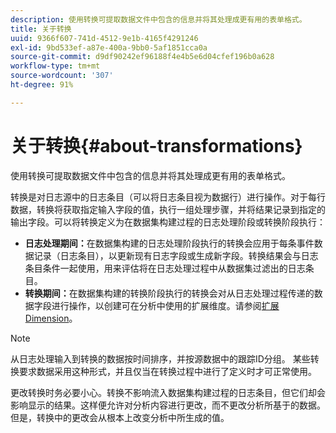 ```yaml
---
description: 使用转换可提取数据文件中包含的信息并将其处理成更有用的表单格式。
title: 关于转换
uuid: 9366f607-741d-4512-9e1b-4165f4291246
exl-id: 9bd533ef-a87e-400a-9bb0-5af1851cca0a
source-git-commit: d9df90242ef96188f4e4b5e6d04cfef196b0a628
workflow-type: tm+mt
source-wordcount: '307'
ht-degree: 91%

---
```


# 关于转换{#about-transformations}

使用转换可提取数据文件中包含的信息并将其处理成更有用的表单格式。

转换是对日志源中的日志条目（可以将日志条目视为数据行）进行操作。对于每行数据，转换将获取指定输入字段的值，执行一组处理步骤，并将结果记录到指定的输出字段。可以将转换定义为在数据集构建过程的日志处理阶段或转换阶段执行：

* **日志处理期间：**&#x200B;在数据集构建的日志处理阶段执行的转换会应用于每条事件数据记录（日志条目），以更新现有日志字段或生成新字段。转换结果会与日志条目条件一起使用，用来评估将在日志处理过程中从数据集过滤出的日志条目。
* **转换期间：**&#x200B;在数据集构建的转换阶段执行的转换会对从日志处理过程传递的数据字段进行操作，以创建可在分析中使用的扩展维度。请参阅[扩展Dimension](../../../home/c-dataset-const-proc/c-ex-dim/c-abt-ex-dim.md)。

>[!NOTE]
>
>从日志处理输入到转换的数据按时间排序，并按源数据中的跟踪ID分组。 某些转换要求数据采用这种形式，并且仅当在转换过程中进行了定义时才可正常使用。

更改转换时务必要小心。转换不影响流入数据集构建过程的日志条目，但它们却会影响显示的结果。这样便允许对分析内容进行更改，而不更改分析所基于的数据。但是，转换中的更改会从根本上改变分析中所生成的值。
